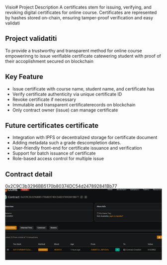 Visio# Project Description
A certificates stem for issuing, verifying, and revoking digital certificates  for online course. Certificates are represented by hashes stored on-chain, ensuring tamper-proof verification and easy validati

## Project validatiti
To provide a trustworthy and transparent method for online course empowerinng to issue verifiable certificate catewering student with proof of their accoplishment secured on blockchain

## Key Feature
- Issue certificate with course name, student name, and certificate has
- Verify certificate authenticity via unique certificate ID
- Revoke certificate if necessary 
- Immutable and transparent certificaterecords on blockchain
- Only contract owner (issue) can manage certificate
## Future certificates certificate
- Integration with IPFS or decentralized storage for certificate document
- Adding metadata such a grade descompletion dates.
- User-friendly front-end for certificate issuance and verification
- Support for batch issuance of certificate
- Role-based access control for multiple issue

## Contract detail
0x2C9C3b3296BB5170b80374DC54d247892841Bb77![alt text](image.png)
